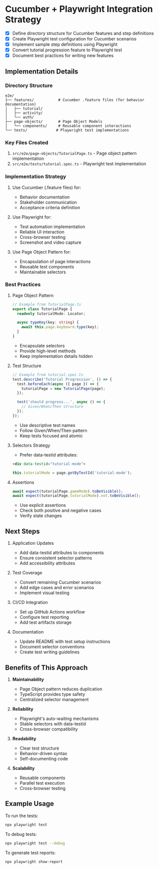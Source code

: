 # Cucumber + Playwright Integration Strategy

- [x] Define directory structure for Cucumber features and step definitions
- [x] Create Playwright test configuration for Cucumber scenarios
- [x] Implement sample step definitions using Playwright
- [x] Convert tutorial progression feature to Playwright test
- [x] Document best practices for writing new features

## Implementation Details

### Directory Structure
```
e2e/
├── features/           # Cucumber .feature files (for behavior documentation)
│   ├── tutorial/
│   ├── activity/
│   └── auth/
├── page-objects/       # Page Object Models
│   └── components/     # Reusable component interactions
└── tests/             # Playwright test implementations
```

### Key Files Created
1. `src/e2e/page-objects/TutorialPage.ts` - Page object pattern implementation
2. `src/e2e/tests/tutorial.spec.ts` - Playwright test implementation

### Implementation Strategy

1. Use Cucumber (.feature files) for:
   - Behavior documentation
   - Stakeholder communication
   - Acceptance criteria definition

2. Use Playwright for:
   - Test automation implementation
   - Reliable UI interaction
   - Cross-browser testing
   - Screenshot and video capture

3. Use Page Object Pattern for:
   - Encapsulation of page interactions
   - Reusable test components
   - Maintainable selectors

### Best Practices

1. Page Object Pattern
   ```typescript
   // Example from TutorialPage.ts
   export class TutorialPage {
     readonly tutorialMode: Locator;

     async typeKey(key: string) {
       await this.page.keyboard.type(key);
     }
   }
   ```
   - Encapsulate selectors
   - Provide high-level methods
   - Keep implementation details hidden

2. Test Structure
   ```typescript
   // Example from tutorial.spec.ts
   test.describe('Tutorial Progression', () => {
     test.beforeEach(async ({ page }) => {
       tutorialPage = new TutorialPage(page);
     });

     test('should progress...', async () => {
       // Given/When/Then structure
     });
   });
   ```
   - Use descriptive test names
   - Follow Given/When/Then pattern
   - Keep tests focused and atomic

3. Selectors Strategy
   - Prefer data-testid attributes:
   ```html
   <div data-testid="tutorial-mode">
   ```
   ```typescript
   this.tutorialMode = page.getByTestId('tutorial-mode');
   ```

4. Assertions
   ```typescript
   await expect(tutorialPage.gameMode).toBeVisible();
   await expect(tutorialPage.tutorialMode).not.toBeVisible();
   ```
   - Use explicit assertions
   - Check both positive and negative cases
   - Verify state changes

## Next Steps

1. Application Updates
   - Add data-testid attributes to components
   - Ensure consistent selector patterns
   - Add accessibility attributes

2. Test Coverage
   - Convert remaining Cucumber scenarios
   - Add edge cases and error scenarios
   - Implement visual testing

3. CI/CD Integration
   - Set up GitHub Actions workflow
   - Configure test reporting
   - Add test artifacts storage

4. Documentation
   - Update README with test setup instructions
   - Document selector conventions
   - Create test writing guidelines

## Benefits of This Approach

1. **Maintainability**
   - Page Object pattern reduces duplication
   - TypeScript provides type safety
   - Centralized selector management

2. **Reliability**
   - Playwright's auto-waiting mechanisms
   - Stable selectors with data-testid
   - Cross-browser compatibility

3. **Readability**
   - Clear test structure
   - Behavior-driven syntax
   - Self-documenting code

4. **Scalability**
   - Reusable components
   - Parallel test execution
   - Cross-browser testing

## Example Usage

To run the tests:
```bash
npx playwright test
```

To debug tests:
```bash
npx playwright test --debug
```

To generate test reports:
```bash
npx playwright show-report
